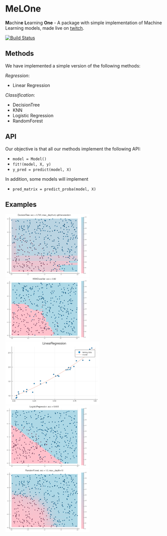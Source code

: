 # MeLOne

**M**achin**e** **L**earning **One** - A package with simple implementation of Machine Learning models, made live on [twitch](https://twitch.tv/abelsiqueira).

[![Build Status](https://travis-ci.org/CiDAMO/MeLOne.jl.svg?branch=master)](https://travis-ci.org/CiDAMO/MeLOne.jl)

## Methods

We have implemented a simple version of the following methods:

*Regression*:
- Linear Regression

*Classification*:
- DecisionTree
- KNN
- Logistic Regression
- RandomForest

## API

Our objective is that all our methods implement the following API:

- `model = Model()`
- `fit!(model, X, y)`
- `y_pred = predict(model, X)`

In addition, some models will implement

- `pred_matrix = predict_proba(model, X)`

## Examples

<img src="example/decision-tree-8.png" height="200">
<img src="example/knnclassifier.png" height="200">
<img src="example/linear-regression.png" height="200">
<img src="example/logistic-regression.png" height="200">
<img src="example/random-forest-5.png" height="200">
